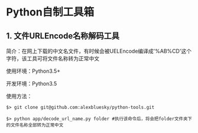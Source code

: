#   Python自制工具箱

##  1. 文件URLEncode名称解码工具

 简介：在网上下载的中文名文件，有时候会被UELEncode编译成'%AB%CD'这个字符，该工具可将文件名称转为正常中文

 使用环境：Python3.5+ 
 
 开发环境：Python3.5

 使用方法：
     
    $> git clone git@github.com:alexbluesky/python-tools.git
    
    $> python app/decode_url_name.py folder #执行该命令后，将会把folder文件夹下的文件名称全部转为正常中文

